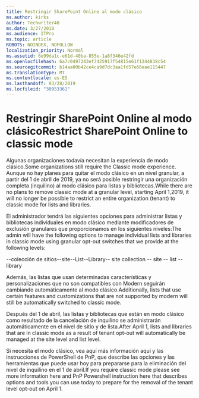 ```yaml
---
title: Restringir SharePoint Online al modo clásico
ms.author: kirks
author: Techwriter40
ms.date: 3/27/2018
ms.audience: ITPro
ms.topic: article
ROBOTS: NOINDEX, NOFOLLOW
localization_priority: Normal
ms.assetid: 6e99da1c-e61d-40ba-855e-1a8f346e42fd
ms.openlocfilehash: 6a7c0497243ef7425917f54815e61f1244838c54
ms.sourcegitcommit: b14aa00b42ce4ca9d7dc3aa1fd57e66eae115447
ms.translationtype: MT
ms.contentlocale: es-ES
ms.lasthandoff: 03/28/2019
ms.locfileid: "30953361"
---
```

# <a name="restrict-sharepoint-online-to-classic-mode"></a><span data-ttu-id="74733-102">Restringir SharePoint Online al modo clásico</span><span class="sxs-lookup"><span data-stu-id="74733-102">Restrict SharePoint Online to classic mode</span></span>

<span data-ttu-id="74733-103">Algunas organizaciones todavía necesitan la experiencia de modo clásico.</span><span class="sxs-lookup"><span data-stu-id="74733-103">Some organizations still require the Classic mode experience.</span></span> <span data-ttu-id="74733-104">Aunque no hay planes para quitar el modo clásico en un nivel granular, a partir del 1 de abril de 2019, ya no será posible restringir una organización completa (inquilino) al modo clásico para listas y bibliotecas.</span><span class="sxs-lookup"><span data-stu-id="74733-104">While there are no plans to remove classic mode at a granular level, starting April 1,2019, it will no longer be possible to restrict an entire organization (tenant) to classic mode for lists and libraries.</span></span>

<span data-ttu-id="74733-105">El administrador tendrá las siguientes opciones para administrar listas y bibliotecas individuales en modo clásico mediante modificadores de exclusión granulares que proporcionamos en los siguientes niveles:</span><span class="sxs-lookup"><span data-stu-id="74733-105">The admin will have the following options to manage individual lists and libraries in classic mode using granular opt-out switches that we provide at the following levels:</span></span>

<span data-ttu-id="74733-106">--colección de sitios--site--List--Library</span><span class="sxs-lookup"><span data-stu-id="74733-106">-- site collection -- site -- list -- library</span></span>

<span data-ttu-id="74733-107">Además, las listas que usan determinadas características y personalizaciones que no son compatibles con Modern seguirán cambiando automáticamente al modo clásico.</span><span class="sxs-lookup"><span data-stu-id="74733-107">Additionally, lists that use certain features and customizations that are not supported by modern will still be automatically switched to classic mode.</span></span>

<span data-ttu-id="74733-108">Después del 1 de abril, las listas y bibliotecas que están en modo clásico como resultado de la cancelación de inquilino se administrarán automáticamente en el nivel de sitio y de lista.</span><span class="sxs-lookup"><span data-stu-id="74733-108">After April 1, lists and libraries that are in classic mode as a result of tenant opt-out will automatically be managed at the site level and list level.</span></span>

<span data-ttu-id="74733-109">Si necesita el modo clásico, vea aquí más información aquí y las instrucciones de PowerShell de PnP, que describe las opciones y las herramientas que puede usar hoy para prepararse para la eliminación del nivel de inquilino en el 1 de abril.</span><span class="sxs-lookup"><span data-stu-id="74733-109">If you require classic mode please see more information here and PnP Powershell instruction here that describes options and tools you can use today to prepare for the removal of the tenant level opt-out on April 1.</span></span>

